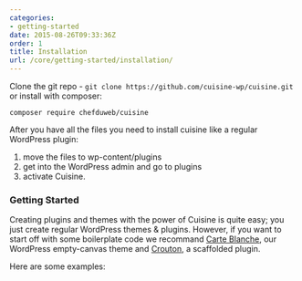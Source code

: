 ```yaml
---
categories:
- getting-started
date: 2015-08-26T09:33:36Z
order: 1
title: Installation
url: /core/getting-started/installation/
---
```


Clone the git repo - `git clone https://github.com/cuisine-wp/cuisine.git` or install with composer:

`composer require chefduweb/cuisine`

After you have all the files you need to install cuisine like a regular WordPress plugin:

1. move the files to wp-content/plugins
2. get into the WordPress admin and go to plugins
3. activate Cuisine.

### Getting Started

Creating plugins and themes with the power of Cuisine is quite easy; you just create regular WordPress themes & plugins. However, if you want to start off with some boilerplate code we recommand [Carte Blanche](https://github.com/cuisine-wp/carte-blanche), our WordPress empty-canvas theme and [Crouton](https://github.com/cuisine-wp/crouton), a scaffolded plugin.

Here are some examples:

